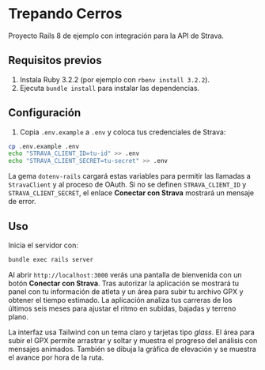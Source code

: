 # Trepando Cerros

Proyecto Rails 8 de ejemplo con integración para la API de Strava.

## Requisitos previos

1. Instala Ruby 3.2.2 (por ejemplo con `rbenv install 3.2.2`).
2. Ejecuta `bundle install` para instalar las dependencias.

## Configuración

1. Copia `.env.example` a `.env` y coloca tus credenciales de Strava:

```bash
cp .env.example .env
echo "STRAVA_CLIENT_ID=tu-id" >> .env
echo "STRAVA_CLIENT_SECRET=tu-secret" >> .env
```
La gema `dotenv-rails` cargará estas variables para permitir las llamadas a `StravaClient` y al proceso de OAuth. Si no se definen `STRAVA_CLIENT_ID` y `STRAVA_CLIENT_SECRET`, el enlace **Conectar con Strava** mostrará un mensaje de error.

## Uso

Inicia el servidor con:

```bash
bundle exec rails server
```

Al abrir `http://localhost:3000` verás una pantalla de bienvenida con un botón **Conectar con Strava**. Tras autorizar la aplicación se mostrará tu panel con tu información de atleta y un área para subir tu archivo GPX y obtener el tiempo estimado.
La aplicación analiza tus carreras de los últimos seis meses para ajustar el ritmo en subidas, bajadas y terreno plano.

La interfaz usa Tailwind con un tema claro y tarjetas tipo *glass*. El área para subir el GPX permite arrastrar y soltar y muestra el progreso del análisis con mensajes animados. También se dibuja la gráfica de elevación y se muestra el avance por hora de la ruta.

